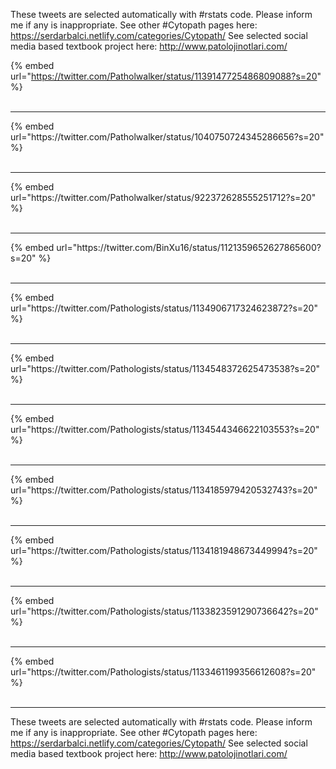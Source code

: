 

These tweets are selected automatically with #rstats code. Please inform me if any is inappropriate.
See other #Cytopath pages here: https://serdarbalci.netlify.com/categories/Cytopath/ 
See selected social media based textbook project here: http://www.patolojinotlari.com/

{% embed url="https://twitter.com/Patholwalker/status/1139147725486809088?s=20" %}<br>
<br>
<hr>
{% embed url="https://twitter.com/Patholwalker/status/1040750724345286656?s=20" %}<br>
<br>
<hr>
{% embed url="https://twitter.com/Patholwalker/status/922372628555251712?s=20" %}<br>
<br>
<hr>
{% embed url="https://twitter.com/BinXu16/status/1121359652627865600?s=20" %}<br>
<br>
<hr>
{% embed url="https://twitter.com/Pathologists/status/1134906717324623872?s=20" %}<br>
<br>
<hr>
{% embed url="https://twitter.com/Pathologists/status/1134548372625473538?s=20" %}<br>
<br>
<hr>
{% embed url="https://twitter.com/Pathologists/status/1134544346622103553?s=20" %}<br>
<br>
<hr>
{% embed url="https://twitter.com/Pathologists/status/1134185979420532743?s=20" %}<br>
<br>
<hr>
{% embed url="https://twitter.com/Pathologists/status/1134181948673449994?s=20" %}<br>
<br>
<hr>
{% embed url="https://twitter.com/Pathologists/status/1133823591290736642?s=20" %}<br>
<br>
<hr>
{% embed url="https://twitter.com/Pathologists/status/1133461199356612608?s=20" %}<br>
<br>
<hr>


These tweets are selected automatically with #rstats code. Please inform me if any is inappropriate.
See other #Cytopath pages here: https://serdarbalci.netlify.com/categories/Cytopath/ 
See selected social media based textbook project here: http://www.patolojinotlari.com/
